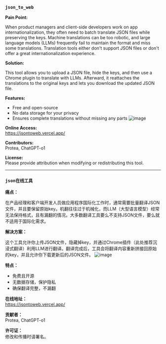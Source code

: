 ### `json_to_web`

**Pain Point:**

When product managers and client-side developers work on app internationalization, they often need to batch translate JSON files while preserving the keys. Machine translations can be too robotic, and large language models (LLMs) frequently fail to maintain the format and miss some translations. Translation tools either don't support JSON files or don't offer a great internationalization experience.

**Solution:**

This tool allows you to upload a JSON file, hide the keys, and then use a Chrome plugin to translate with LLMs. Afterward, it reattaches the translations to the original keys and lets you download the updated JSON file.

**Features:**
- Free and open-source
- No data storage for your privacy
- Ensures complete translations without missing any parts
![image](https://github.com/user-attachments/assets/9159df10-97f1-4951-aac0-4db4f98c46c4)


**Online Access:**  
https://jsontoweb.vercel.app/

**Contributors:**  
Protea, ChatGPT-o1

**License:**  
Please provide attribution when modifying or redistributing this tool.

---

### `json在线工具`

**痛点：**

在产品经理和客户端开发人员做应用程序国际化工作时，通常需要批量翻译JSON文件，并且要保留原始key。机翻往往过于机械化，而LLM（大型语言模型）经常无法保持格式，且有漏翻的情况。大多数翻译工具要么不支持JSON文件，要么就不适用于国际化需求。

**解决方案：**

这个工具允许你上传JSON文件，隐藏掉key，并通过Chrome插件（此处推荐沉浸式翻译）利用LLM进行翻译。翻译完成后，工具会将翻译内容重新拼接回原始的key，并且允许你下载更新后的JSON文件。
![image](https://github.com/user-attachments/assets/664a3b05-4869-475a-9269-b32aa2381e4d)

**特点：**
- 免费且开源
- 无数据存储，保护隐私
- 确保翻译完整，不漏翻

**在线地址：**  
https://jsontoweb.vercel.app/

**贡献者：**  
Protea, ChatGPT-o1

**许可证：**  
修改和传播时请署名。

